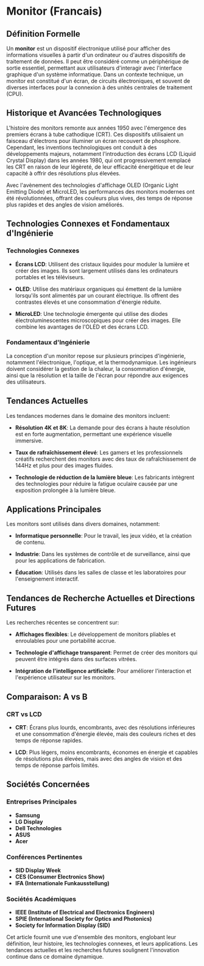 # Monitor (Francais)

## Définition Formelle

Un **monitor** est un dispositif électronique utilisé pour afficher des informations visuelles à partir d'un ordinateur ou d'autres dispositifs de traitement de données. Il peut être considéré comme un périphérique de sortie essentiel, permettant aux utilisateurs d'interagir avec l'interface graphique d'un système informatique. Dans un contexte technique, un monitor est constitué d'un écran, de circuits électroniques, et souvent de diverses interfaces pour la connexion à des unités centrales de traitement (CPU).

## Historique et Avancées Technologiques

L'histoire des monitors remonte aux années 1950 avec l'émergence des premiers écrans à tube cathodique (CRT). Ces dispositifs utilisaient un faisceau d'électrons pour illuminer un écran recouvert de phosphore. Cependant, les inventions technologiques ont conduit à des développements majeurs, notamment l'introduction des écrans LCD (Liquid Crystal Display) dans les années 1980, qui ont progressivement remplacé les CRT en raison de leur légèreté, de leur efficacité énergétique et de leur capacité à offrir des résolutions plus élevées.

Avec l'avènement des technologies d'affichage OLED (Organic Light Emitting Diode) et MicroLED, les performances des monitors modernes ont été révolutionnées, offrant des couleurs plus vives, des temps de réponse plus rapides et des angles de vision améliorés.

## Technologies Connexes et Fondamentaux d'Ingénierie

### Technologies Connexes

- **Écrans LCD**: Utilisent des cristaux liquides pour moduler la lumière et créer des images. Ils sont largement utilisés dans les ordinateurs portables et les téléviseurs.
  
- **OLED**: Utilise des matériaux organiques qui émettent de la lumière lorsqu'ils sont alimentés par un courant électrique. Ils offrent des contrastes élevés et une consommation d'énergie réduite.

- **MicroLED**: Une technologie émergente qui utilise des diodes électroluminescentes microscopiques pour créer des images. Elle combine les avantages de l'OLED et des écrans LCD.

### Fondamentaux d'Ingénierie

La conception d'un monitor repose sur plusieurs principes d'ingénierie, notamment l'électronique, l'optique, et la thermodynamique. Les ingénieurs doivent considérer la gestion de la chaleur, la consommation d'énergie, ainsi que la résolution et la taille de l'écran pour répondre aux exigences des utilisateurs.

## Tendances Actuelles

Les tendances modernes dans le domaine des monitors incluent:

- **Résolution 4K et 8K**: La demande pour des écrans à haute résolution est en forte augmentation, permettant une expérience visuelle immersive.
  
- **Taux de rafraîchissement élevé**: Les gamers et les professionnels créatifs recherchent des monitors avec des taux de rafraîchissement de 144Hz et plus pour des images fluides.

- **Technologie de réduction de la lumière bleue**: Les fabricants intègrent des technologies pour réduire la fatigue oculaire causée par une exposition prolongée à la lumière bleue.

## Applications Principales

Les monitors sont utilisés dans divers domaines, notamment:

- **Informatique personnelle**: Pour le travail, les jeux vidéo, et la création de contenu.
  
- **Industrie**: Dans les systèmes de contrôle et de surveillance, ainsi que pour les applications de fabrication.
  
- **Éducation**: Utilisés dans les salles de classe et les laboratoires pour l'enseignement interactif.

## Tendances de Recherche Actuelles et Directions Futures

Les recherches récentes se concentrent sur:

- **Affichages flexibles**: Le développement de monitors pliables et enroulables pour une portabilité accrue.
  
- **Technologie d'affichage transparent**: Permet de créer des monitors qui peuvent être intégrés dans des surfaces vitrées.
  
- **Intégration de l'intelligence artificielle**: Pour améliorer l'interaction et l'expérience utilisateur sur les monitors.

## Comparaison: A vs B

### CRT vs LCD

- **CRT**: Écrans plus lourds, encombrants, avec des résolutions inférieures et une consommation d'énergie élevée, mais des couleurs riches et des temps de réponse rapides.
  
- **LCD**: Plus légers, moins encombrants, économes en énergie et capables de résolutions plus élevées, mais avec des angles de vision et des temps de réponse parfois limités.

## Sociétés Concernées

### Entreprises Principales

- **Samsung**
- **LG Display**
- **Dell Technologies**
- **ASUS**
- **Acer**

### Conférences Pertinentes

- **SID Display Week**
- **CES (Consumer Electronics Show)**
- **IFA (Internationale Funkausstellung)**

### Sociétés Académiques

- **IEEE (Institute of Electrical and Electronics Engineers)**
- **SPIE (International Society for Optics and Photonics)**
- **Society for Information Display (SID)**

Cet article fournit une vue d'ensemble des monitors, englobant leur définition, leur histoire, les technologies connexes, et leurs applications. Les tendances actuelles et les recherches futures soulignent l'innovation continue dans ce domaine dynamique.